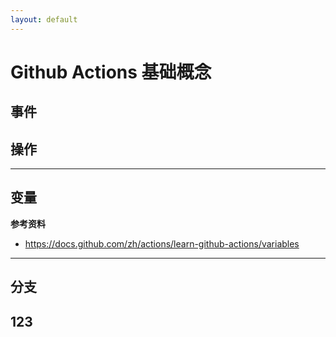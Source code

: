 ```yaml
---
layout: default
---
```


# Github Actions 基础概念


## 事件

## 操作

---

## 变量




**参考资料**

- https://docs.github.com/zh/actions/learn-github-actions/variables

---

## 分支

## 123